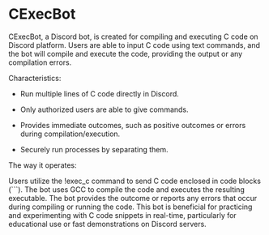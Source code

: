 # CExecBot
CExecBot, a Discord bot, is created for compiling and executing C code on Discord platform. Users are able to input C code using text commands, and the bot will compile and execute the code, providing the output or any compilation errors.

Characteristics:

- Run multiple lines of C code directly in Discord.

- Only authorized users are able to give commands.

- Provides immediate outcomes, such as positive outcomes or errors during compilation/execution.

- Securely run processes by separating them.

The way it operates:

Users utilize the !exec_c command to send C code enclosed in code blocks (```).
The bot uses GCC to compile the code and executes the resulting executable.
The bot provides the outcome or reports any errors that occur during compiling or running the code.
This bot is beneficial for practicing and experimenting with C code snippets in real-time, particularly for educational use or fast demonstrations on Discord servers. 
